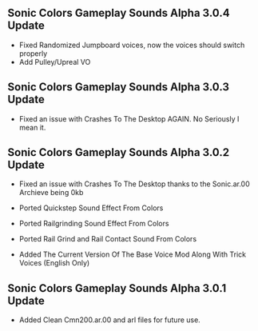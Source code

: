 ## Sonic Colors Gameplay Sounds Alpha 3.0.4 Update
-	Fixed Randomized Jumpboard voices, now the voices should switch properly
-	Add Pulley/Upreal VO

## Sonic Colors Gameplay Sounds Alpha 3.0.3 Update

-	Fixed an issue with Crashes To The Desktop AGAIN. No Seriously I mean it.




## Sonic Colors Gameplay Sounds Alpha 3.0.2 Update

-	Fixed an issue with Crashes To The Desktop thanks to the Sonic.ar.00 Archieve being 0kb

-	Ported Quickstep Sound Effect From Colors

- 	Ported Railgrinding Sound Effect From Colors

-	Ported Rail Grind and Rail Contact Sound From Colors

- 	Added The Current Version Of The Base Voice Mod Along With Trick Voices (English Only)

## Sonic Colors Gameplay Sounds Alpha 3.0.1 Update

-	Added Clean Cmn200.ar.00 and arl files for future use.


